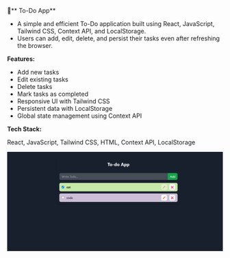 📝** To-Do App**

- A simple and efficient To-Do application built using React, JavaScript, Tailwind CSS, Context API, and LocalStorage. 
- Users can add, edit, delete, and persist their tasks even after refreshing the browser.

**Features:**

- Add new tasks
- Edit existing tasks
- Delete tasks
- Mark tasks as completed
- Responsive UI with Tailwind CSS
- Persistent data with LocalStorage
- Global state management using Context API

**Tech Stack:**

React, JavaScript, Tailwind CSS, HTML, Context API, LocalStorage

![To-do-image](https://github.com/sandeepmishra16/To-Do-App/blob/fe48f04193f98b904cc41d8e24bf5e0876169d3a/To-do-img.png)
